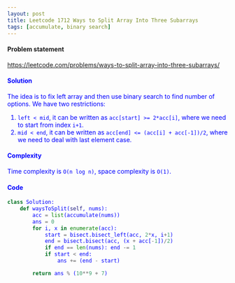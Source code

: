 ```yaml
---
layout: post
title: Leetcode 1712 Ways to Split Array Into Three Subarrays
tags: [accumulate, binary search]
---
```


#### Problem statement

<a href="https://leetcode.com/problems/ways-to-split-array-into-three-subarrays/"> <font color = blue>https://leetcode.com/problems/ways-to-split-array-into-three-subarrays/

#### Solution
The idea is to fix left array and then use binary search to find number of options. We have two restrictions:

1. `left < mid`, it can be written as `acc[start] >= 2*acc[i]`, where we need to start from index `i+1`.
2. `mid < end`, it can be written as `acc[end] <= (acc[i] + acc[-1])/2`, where we need to deal with last element case.

#### Complexity
Time complexity is `O(n log n)`, space complexity is `O(1)`.

#### Code
```python
class Solution:
    def waysToSplit(self, nums):
        acc = list(accumulate(nums))
        ans = 0
        for i, x in enumerate(acc):
            start = bisect.bisect_left(acc, 2*x, i+1)
            end = bisect.bisect(acc, (x + acc[-1])/2)
            if end == len(nums): end -= 1
            if start < end:
                ans += (end - start)

        return ans % (10**9 + 7)
```
